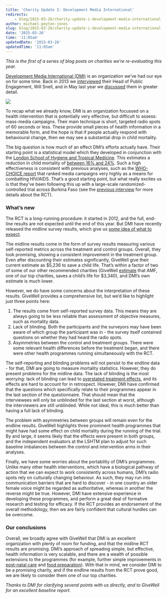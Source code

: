 ```yaml
---
title: 'Charity Update I: Development Media International'
redirects:
    - blog/2015-03-26/charity-update-i-development-media-international
author: michael-peyton-jones
slug: blog/2015-03-26/charity-update-i-development-media-international
date: '2015-03-26'
time: '11:05am'
updatedDate: '2015-03-26'
updatedTime: '11:05am'
---
```

_This is the first of a series of blog posts on charities we’re re-evaluating this year._

[Development Media International (DMI)](http://www.developmentmedia.net/) is an organization we’ve had our eye on for some time. Back in 2013 we [interviewed](https://www.givingwhatwecan.org/blog/2013-10-08/%E2%80%98real-world-evaluations%E2%80%99-%E2%80%93-randomising-on-a-national-scale) their Head of Public Engagement, Will Snell, and in May last year we [discussed](https://www.givingwhatwecan.org/blog/2014-05-27/first-glance-development-media-international) them in greater detail.

![](http://www.developmentmedia.net/sites/developmentmedia.net/files/whywedoit.jpg)

To recap what we already know, DMI is an organization focussed on a health intervention that is potentially very effective, but difficult to assess: mass-media campaigns. Their main technique is short, targeted radio spots of 60 seconds or less. These provide small pieces of health information in a memorable form, and the hope is that if people actually respond with behavioural change, then we may see a substantial drop in child mortality.

The big question is how much of an effect DMI’s efforts actually have. Their starting point is a statistical model which they developed in conjunction with the [London School of Hygiene and Tropical Medicine](http://www.lshtm.ac.uk/). This estimates a reduction in child mortality of [between 16% and 24%](http://www.thelancet.com/journals/lancet/article/PIIS0140-6736%2814%2961649-4/fulltext). Such a high effectiveness is consistent with previous analyses, such as the [WHO-CHOICE report](http://www.who.int/choice/results/hiv_afre/en/) that ranked media campaigns very highly as a means for combatting HIV/AIDS. That’s a good starting point, but what really excites us is that they’ve been following this up with a large-scale randomized-controlled trial across Burkina Faso (see the [previous interview](https://www.givingwhatwecan.org/blog/2013-10-08/%E2%80%98real-world-evaluations%E2%80%99-%E2%80%93-randomising-on-a-national-scale) for more details about the RCT).

### What’s new

The RCT is a long-running procedure: it started in 2012, and the full, end-line results are not expected until the end of this year. But DMI have recently released the midline survey results, which give us [some idea of what to expect](http://www.givewell.org/international/top-charities/DMI).

The midline results come in the form of survey results measuring various self-reported metrics across the treatment and control groups. Overall, they look promising, showing a consistent improvement in the treatment group. Even after discounting their estimates significantly, GiveWell give their current estimate as $5,236 to save a child life. That’s within a factor of two of some of our other recommended charities (GiveWell [estimate](http://www.givewell.org/international/top-charities/AMF) that AMF, one of our top charities, saves a child’s life for $3,340), and DMI’s own estimate is much lower.

However, we do have some concerns about the interpretation of these results. GiveWell provides a comprehensive list, but we’d like to highlight just three points here:

1.  The results come from self-reported survey data. This means they are always going to be less reliable than assessment of objective measures, such as mortality data.
2.  Lack of blinding. Both the participants and the surveyors may have been aware of which group the participant was in - the survey itself contained questions on whether they had heard the radio spots.
3.  Asymmetries between the control and treatment groups. There were some relevant health differences before the treatment began, and there were other health programmes running simultaneously with the RCT.

The self-reporting and blinding problems will not persist to the endline data - for that, DMI are going to measure mortality statistics. However, they do present problems for the midline data. The lack of blinding is the most worrying: lack of blinding can lead to [overstated treatment effects](http://www.bmj.com/content/321/7259/504), and its effects are hard to account for in retrospect. However, DMI have confirmed that the questions which specifically relate to their programmes appear in the last section of the questionnaire. That should mean that the interviewees will only be unblinded for the last section at worst, although the interviewers are still unblinded. While not ideal, this is much better than having a full lack of blinding.

The problem with asymmetries between groups will remain even for the endline results. GiveWell highlights three prominent health programmes that might have had some effect on child mortality during the running of the trial. By and large, it seems likely that the effects were present in both groups, and the independent evaluators at the LSHTM plan to adjust for such baseline imbalances between the control and intervention arms in their analyses.

Finally, we have some worries about the portability of DMI’s programmes. Unlike many other health interventions, which have a biological pathway of action that we can expect to work consistently across humans, DMI’s radio spots rely on culturally changing behaviour. As such, they may run into communication barriers that are hard to discover - in one country an older female voice might be regarded as authoritative, whereas in another the reverse might be true. However, DMI have extensive experience in developing these programmes, and perform a great deal of formative research and testing for efficacy. If the RCT provides an endorsement of the overall methodology, then we are fairly confident that cultural hurdles can be overcome.

### Our conclusions

Overall, we broadly agree with GiveWell that DMI is an excellent organization with plenty of room for funding, and that the midline RCT results are promising. DMI’s approach of spreading simple, but effective, health information is very scalable, and there are a wealth of possible extensions to the programmes (for example, further simple improvements in [post-natal care](http://www.who.int/elena/titles/cord_clamping/en/) and [food preparation](http://www.academicjournals.org/journal/AJFS/article-abstract/6C3811143141)). With that in mind, we consider DMI to be a promising charity, and if the endline results from the RCT prove good, we are likely to consider them one of our top charities.

_Thanks to DMI for clarifying several points with us directly, and to GiveWell for an excellent baseline report._